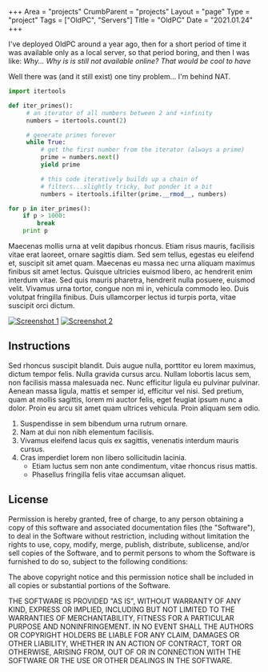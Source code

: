 +++
Area = "projects"
CrumbParent = "projects"
Layout = "page"
Type = "project"
Tags = ["OldPC", "Servers"]
Title = "OldPC"
Date = "2021.01.24"
+++

I've deployed OldPC around a year ago, then for a short period of time it was available only as a local server, so that period boring, and then I was like: *Why... Why is is still not available online? That would be cool to have*

Well there was (and it still exist) one tiny problem... I'm behind NAT.

```python
import itertools

def iter_primes():
     # an iterator of all numbers between 2 and +infinity
     numbers = itertools.count(2)

     # generate primes forever
     while True:
         # get the first number from the iterator (always a prime)
         prime = numbers.next()
         yield prime

         # this code iteratively builds up a chain of
         # filters...slightly tricky, but ponder it a bit
         numbers = itertools.ifilter(prime.__rmod__, numbers)

for p in iter_primes():
    if p > 1000:
        break
    print p
```

Maecenas mollis urna at velit dapibus rhoncus. Etiam risus mauris, facilisis vitae erat laoreet, ornare sagittis diam.
Sed sem tellus, egestas eu eleifend et, suscipit sit amet quam. Maecenas eu massa nec urna aliquam maximus finibus sit
amet lectus. Quisque ultricies euismod libero, ac hendrerit enim interdum vitae. Sed quis mauris pharetra, hendrerit
nulla posuere, euismod velit. Vivamus urna tortor, congue non mi in, vehicula commodo leo. Duis volutpat fringilla
finibus. Duis ullamcorper lectus id turpis porta, vitae suscipit orci dictum.

[![Screenshot 1](img/screenshot1-thumb.png)](img/screenshot1.png)
[![Screenshot 2](img/screenshot2-thumb.png)](img/screenshot2.png)

## Instructions ##

Sed rhoncus suscipit blandit. Duis augue nulla, porttitor eu lorem maximus, dictum tempor felis. Nulla gravida cursus
arcu. Nullam lobortis lacus sem, non facilisis massa malesuada nec. Nunc efficitur ligula eu pulvinar pulvinar. Aenean
massa ligula, mattis et semper id, efficitur vel nisi. Sed pretium, quam at mollis sagittis, lorem mi auctor felis, eget
feugiat ipsum nunc a dolor. Proin eu arcu sit amet quam ultrices vehicula. Proin aliquam sem odio.

1.  Suspendisse in sem bibendum urna rutrum ornare.
2.  Nam at dui non nibh elementum facilisis.
3.  Vivamus eleifend lacus quis ex sagittis, venenatis interdum mauris cursus.
4.  Cras imperdiet lorem non libero sollicitudin lacinia.
    *   Etiam luctus sem non ante condimentum, vitae rhoncus risus mattis.
    *   Phasellus fringilla felis vitae accumsan aliquet.

## License ##

Permission is hereby granted, free of charge, to any person obtaining a copy of
this software and associated documentation files (the "Software"), to deal in
the Software without restriction, including without limitation the rights to
use, copy, modify, merge, publish, distribute, sublicense, and/or sell copies of
the Software, and to permit persons to whom the Software is furnished to do so,
subject to the following conditions:

The above copyright notice and this permission notice shall be included in all
copies or substantial portions of the Software.

THE SOFTWARE IS PROVIDED "AS IS", WITHOUT WARRANTY OF ANY KIND, EXPRESS OR
IMPLIED, INCLUDING BUT NOT LIMITED TO THE WARRANTIES OF MERCHANTABILITY, FITNESS
FOR A PARTICULAR PURPOSE AND NONINFRINGEMENT. IN NO EVENT SHALL THE AUTHORS OR
COPYRIGHT HOLDERS BE LIABLE FOR ANY CLAIM, DAMAGES OR OTHER LIABILITY, WHETHER
IN AN ACTION OF CONTRACT, TORT OR OTHERWISE, ARISING FROM, OUT OF OR IN
CONNECTION WITH THE SOFTWARE OR THE USE OR OTHER DEALINGS IN THE SOFTWARE.
